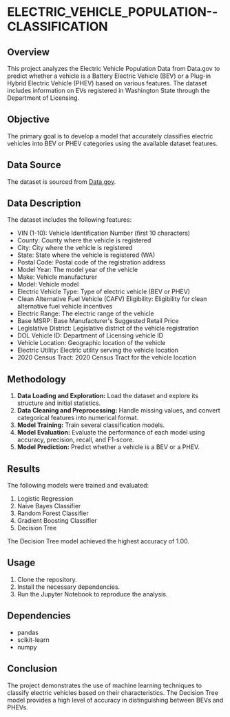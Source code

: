 # ELECTRIC_VEHICLE_POPULATION--CLASSIFICATION

## Overview

This project analyzes the Electric Vehicle Population Data from Data.gov to predict whether a vehicle is a Battery Electric Vehicle (BEV) or a Plug-in Hybrid Electric Vehicle (PHEV) based on various features. The dataset includes information on EVs registered in Washington State through the Department of Licensing.

## Objective

The primary goal is to develop a model that accurately classifies electric vehicles into BEV or PHEV categories using the available dataset features.

## Data Source

The dataset is sourced from [Data.gov](https://catalog.data.gov/dataset/electric-vehicle-population-data).

## Data Description

The dataset includes the following features:

*   VIN (1-10): Vehicle Identification Number (first 10 characters)
*   County: County where the vehicle is registered
*   City: City where the vehicle is registered
*   State: State where the vehicle is registered (WA)
*   Postal Code: Postal code of the registration address
*   Model Year: The model year of the vehicle
*   Make: Vehicle manufacturer
*   Model: Vehicle model
*   Electric Vehicle Type: Type of electric vehicle (BEV or PHEV)
*   Clean Alternative Fuel Vehicle (CAFV) Eligibility: Eligibility for clean alternative fuel vehicle incentives
*   Electric Range: The electric range of the vehicle
*   Base MSRP: Base Manufacturer's Suggested Retail Price
*   Legislative District: Legislative district of the vehicle registration
*   DOL Vehicle ID: Department of Licensing vehicle ID
*   Vehicle Location: Geographic location of the vehicle
*   Electric Utility: Electric utility serving the vehicle location
*   2020 Census Tract: 2020 Census Tract for the vehicle location

## Methodology

1.  **Data Loading and Exploration:** Load the dataset and explore its structure and initial statistics.
2.  **Data Cleaning and Preprocessing:** Handle missing values, and convert categorical features into numerical format.
3.  **Model Training:** Train several classification models.
4.  **Model Evaluation:** Evaluate the performance of each model using accuracy, precision, recall, and F1-score.
5.  **Model Prediction:** Predict whether a vehicle is a BEV or a PHEV.

## Results

The following models were trained and evaluated:

1.  Logistic Regression
2.  Naive Bayes Classifier
3.  Random Forest Classifier
4.  Gradient Boosting Classifier
5.  Decision Tree

The Decision Tree model achieved the highest accuracy of 1.00.

## Usage

1.  Clone the repository.
2.  Install the necessary dependencies.
3.  Run the Jupyter Notebook to reproduce the analysis.

## Dependencies

*   pandas
*   scikit-learn
*   numpy

## Conclusion

The project demonstrates the use of machine learning techniques to classify electric vehicles based on their characteristics. The Decision Tree model provides a high level of accuracy in distinguishing between BEVs and PHEVs.
